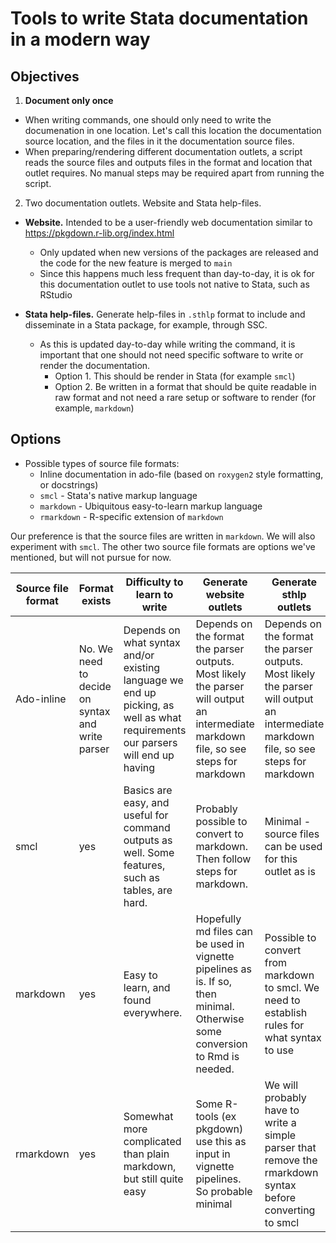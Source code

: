# Tools to write Stata documentation in a modern way

## Objectives

1. **Document only once**
  * When writing commands, one should only need to write the documenation in one location. Let's call this location the documentation source location, and the files in it the documentation source files.
  * When preparing/rendering different documentation outlets, a script reads the source files and outputs files in the format and location that outlet requires. No manual steps may be required apart from running the script.

2. Two documentation outlets. Website and Stata help-files.  

  * **Website.** Intended to be a user-friendly web documentation similar to https://pkgdown.r-lib.org/index.html
    * Only updated when new versions of the packages are released and the code for the new feature is merged to `main`
    * Since this happens much less frequent than day-to-day, it is ok for this documentation outlet to use tools not native to Stata, such as RStudio

  * **Stata help-files.** Generate help-files in `.sthlp` format to include and disseminate in a Stata package, for example, through SSC.
    * As this is updated day-to-day while writing the command, it is important that one should not need specific software to write or render the documentation.
      * Option 1. This should be render in Stata (for example `smcl`)
      * Option 2. Be written in a format that should be quite readable in raw format and not need a rare setup or software to render (for example, `markdown`)

## Options

* Possible types of source file formats:
  * Inline documentation in ado-file (based on `roxygen2` style formatting, or docstrings)
  * `smcl` - Stata's native markup language
  * `markdown` - Ubiquitous easy-to-learn markup language
  * `rmarkdown` - R-specific extension of `markdown`

Our preference is that the source files are written in `markdown`. We will also experiment with `smcl`. The other two source file formats are options we've mentioned, but will not pursue for now.

  | Source file format | Format exists                                     | Difficulty to learn to write                                                                                                    | Generate website outlets                                                                                                              | Generate sthlp outlets                                                                                                                |
  |--------------------|---------------------------------------------------|--------------------------------------------------------------------------------------------------------------------------------|---------------------------------------------------------------------------------------------------------------------------------------|---------------------------------------------------------------------------------------------------------------------------------------|
  | Ado-inline         | No. We need to decide on syntax and  write parser | Depends on what syntax and/or existing language we end up picking, as well as what requirements our parsers will end up having | Depends on the format the parser outputs. Most likely the parser will output an intermediate markdown file, so see steps for markdown | Depends on the format the parser outputs. Most likely the parser will output an intermediate markdown file, so see steps for markdown |
  | smcl               | yes                                               | Basics are easy, and useful for command outputs as well. Some features, such as tables, are hard.                              | Probably possible to convert to markdown. Then follow steps for markdown.                                                             | Minimal  - source files can be used for this outlet as is                                                                             |
  | markdown           | yes                                               | Easy to learn, and found everywhere.                                                                                           | Hopefully md files can be used in vignette pipelines as is. If so, then minimal. Otherwise some conversion to Rmd is needed.           | Possible to convert from markdown to smcl. We need to establish rules for what syntax to use                                          |
  | rmarkdown          | yes                                               | Somewhat more complicated than plain markdown, but still quite easy                                                            | Some R-tools (ex pkgdown) use this as input in vignette pipelines. So probable minimal                                                | We will probably have to write a simple parser that remove the rmarkdown syntax before converting to smcl                             |
